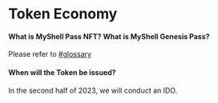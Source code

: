 # Token Economy

#### What is MyShell Pass NFT? What is MyShell Genesis Pass?

Please refer to [#glossary](../product-manual/membership-system-and-robot-rights-(tbd).md#glossary "mention")

#### When will the Token be issued?

In the second half of 2023, we will conduct an IDO.